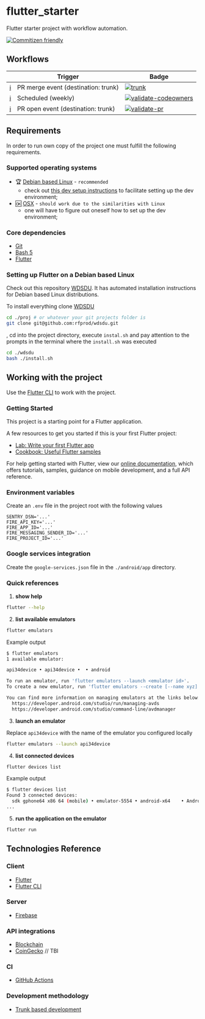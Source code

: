 # flutter_starter

Flutter starter project with workflow automation.

[![Commitizen friendly](https://img.shields.io/badge/commitizen-friendly-brightgreen.svg)](http://commitizen.github.io/cz-cli/)

## Workflows

|                                                                              | Trigger                             | Badge                                                                                                                                                                                                        |
| ---------------------------------------------------------------------------- | ----------------------------------- | ------------------------------------------------------------------------------------------------------------------------------------------------------------------------------------------------------------ |
| [:information_source:](# "Full testing, deliverables build and deployment.") | PR merge event (destination: trunk) | [![trunk](https://github.com/rfprod/flutter_starter/actions/workflows/trunk.yml/badge.svg)](https://github.com/rfprod/flutter_starter/actions/workflows/trunk.yml)                                           |
| [:information_source:](# "Code ownership validation.")                       | Scheduled (weekly)                  | [![validate-codeowners](https://github.com/rfprod/flutter_starter/actions/workflows/validate-codeowners.yml/badge.svg)](https://github.com/rfprod/flutter_starter/actions/workflows/validate-codeowners.yml) |
| [:information_source:](# "Quality gates: pull request validation.")          | PR open event (destination: trunk)  | [![validate-pr](https://github.com/rfprod/flutter_starter/actions/workflows/validate-pr.yml/badge.svg)](https://github.com/rfprod/flutter_starter/actions/workflows/validate-pr.yml)                         |

## Requirements

In order to run own copy of the project one must fulfill the following requirements.

### Supported operating systems

- :trophy: [Debian based Linux](https://en.wikipedia.org/wiki/List_of_Linux_distributions#Debian-based) - `recommended`
  - check out [this dev setup instructions](https://github.com/rfprod/wdsdu) to facilitate setting up the dev environment;
- :ok: [OSX](https://en.wikipedia.org/wiki/MacOS) - `should work due to the similarities with Linux`
  - one will have to figure out oneself how to set up the dev environment;

### Core dependencies

- [Git](https://git-scm.com/)
- [Bash 5](https://www.gnu.org/software/bash/)
- [Flutter](https://flutter.dev)

### Setting up Flutter on a Debian based Linux

Check out this repository [WDSDU](https://github.com/rfprod/wdsdu). It has automated installation instructions for Debian based Linux distributions.

To install everything clone [WDSDU](https://github.com/rfprod/wdsdu)

```bash
cd ./proj # or whatever your git projects folder is
git clone git@github.com:rfprod/wdsdu.git
```

, cd into the project directory, execute `instal.sh` and pay attention to the prompts in the terminal where the `install.sh` was executed

```bash
cd ./wdsdu
bash ./install.sh
```

## Working with the project

Use the [Flutter CLI](https://docs.flutter.dev/reference/flutter-cli) to work with the project.

### Getting Started

This project is a starting point for a Flutter application.

A few resources to get you started if this is your first Flutter project:

- [Lab: Write your first Flutter app](https://flutter.dev/docs/get-started/codelab)
- [Cookbook: Useful Flutter samples](https://flutter.dev/docs/cookbook)

For help getting started with Flutter, view our
[online documentation](https://flutter.dev/docs), which offers tutorials,
samples, guidance on mobile development, and a full API reference.

### Environment variables

Create an `.env` file in the project root with the following values

```plaintext
SENTRY_DSN='...'
FIRE_API_KEY='...'
FIRE_APP_ID='...'
FIRE_MESSAGING_SENDER_ID='...'
FIRE_PROJECT_ID='...'
```

### Google services integration

Create the `google-services.json` file in the `./android/app` directory.

### Quick references

1. **show help**

```bash
flutter --help
```

2. **list available emulators**

```bash
flutter emulators
```

Example output

```bash
$ flutter emulators
1 available emulator:

api34device • api34device •  • android

To run an emulator, run 'flutter emulators --launch <emulator id>'.
To create a new emulator, run 'flutter emulators --create [--name xyz]'.

You can find more information on managing emulators at the links below:
  https://developer.android.com/studio/run/managing-avds
  https://developer.android.com/studio/command-line/avdmanager
```

3. **launch an emulator**

Replace `api34device` with the name of the emulator you configured locally

```bash
flutter emulators --launch api34device
```

4. **list connected devices**

```bash
flutter devices list
```

Example output

```bash
$ flutter devices list
Found 3 connected devices:
  sdk gphone64 x86 64 (mobile) • emulator-5554 • android-x64    • Android 14 (API 34) (emulator)
...
```

5. **run the application on the emulator**

```bash
flutter run
```

## Technologies Reference

### Client

- [Flutter](https://flutter.dev)
- [Flutter CLI](https://docs.flutter.dev/reference/flutter-cli)

### Server

- [Firebase](https://firebase.google.com)

### API integrations

- [Blockchain](https://blockchain.info/ticker)
- [CoinGecko](https://www.coingecko.com/en/api) // TBI

### CI

- [GitHub Actions](https://github.com/features/actions)

### Development methodology

- [Trunk based development](https://trunkbaseddevelopment.com/)
